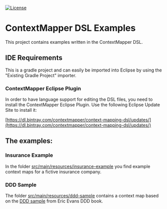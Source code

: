 [![License](https://img.shields.io/badge/License-Apache%202.0-blue.svg)](https://opensource.org/licenses/Apache-2.0)

# ContextMapper DSL Examples

This project contains examples written in the ContextMapper DSL.

## IDE Requirements
This is a gradle project and can easily be imported into Eclipse by using the "Existing Gradle Project" importer.

### ContextMapper Eclipse Plugin
In order to have language support for editing the DSL files, you need to install the ContextMapper Eclipse Plugin.
Use the following Eclipse Update Site to install it:

[https://dl.bintray.com/contextmapper/context-mapping-dsl/updates/](https://dl.bintray.com/contextmapper/context-mapping-dsl/updates/)

## The examples:

### Insurance Example
In the folder [src/main/resources/insurance-example](./src/main/resources/insurance-example) you find example context maps for a fictive insurance company.

### DDD Sample
The folder [src/main/resources/ddd-sample](./src/main/resources/ddd-sample) contains a context map based on the [DDD sample](https://github.com/citerus/dddsample-core) from Eric Evans DDD book. 
